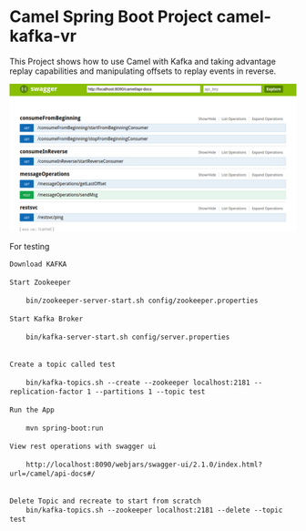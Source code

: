 Camel Spring Boot Project camel-kafka-vr
===========================

This Project shows how to use Camel with Kafka and taking advantage replay capabilities and manipulating offsets to replay events in reverse.

![Alt text](assets/screenshot01.png?raw=true "Title")

For testing

	Download KAFKA
		
	Start Zookeeper
	
		bin/zookeeper-server-start.sh config/zookeeper.properties
		
	Start Kafka Broker
		
		bin/kafka-server-start.sh config/server.properties
		
	
	Create a topic called test
		
		bin/kafka-topics.sh --create --zookeeper localhost:2181 --replication-factor 1 --partitions 1 --topic test
	
	Run the App
    	
    	mvn spring-boot:run

	View rest operations with swagger ui    
    	
    	http://localhost:8090/webjars/swagger-ui/2.1.0/index.html?url=/camel/api-docs#/
    
    
    Delete Topic and recreate to start from scratch
    	bin/kafka-topics.sh --zookeeper localhost:2181 --delete --topic test
    
    
    
